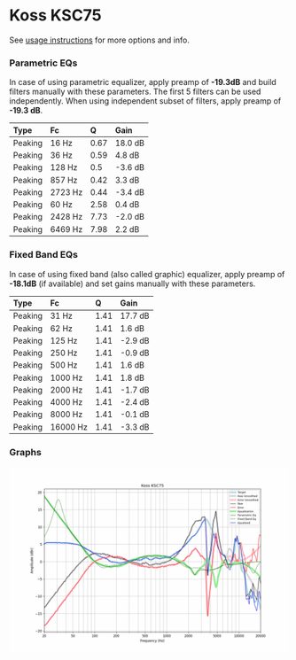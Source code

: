 # Koss KSC75
See [usage instructions](https://github.com/jaakkopasanen/AutoEq#usage) for more options and info.

### Parametric EQs
In case of using parametric equalizer, apply preamp of **-19.3dB** and build filters manually
with these parameters. The first 5 filters can be used independently.
When using independent subset of filters, apply preamp of **-19.3 dB**.

| Type    | Fc      |    Q | Gain    |
|:--------|:--------|:-----|:--------|
| Peaking | 16 Hz   | 0.67 | 18.0 dB |
| Peaking | 36 Hz   | 0.59 | 4.8 dB  |
| Peaking | 128 Hz  | 0.5  | -3.6 dB |
| Peaking | 857 Hz  | 0.42 | 3.3 dB  |
| Peaking | 2723 Hz | 0.44 | -3.4 dB |
| Peaking | 60 Hz   | 2.58 | 0.4 dB  |
| Peaking | 2428 Hz | 7.73 | -2.0 dB |
| Peaking | 6469 Hz | 7.98 | 2.2 dB  |

### Fixed Band EQs
In case of using fixed band (also called graphic) equalizer, apply preamp of **-18.1dB**
(if available) and set gains manually with these parameters.

| Type    | Fc       |    Q | Gain    |
|:--------|:---------|:-----|:--------|
| Peaking | 31 Hz    | 1.41 | 17.7 dB |
| Peaking | 62 Hz    | 1.41 | 1.6 dB  |
| Peaking | 125 Hz   | 1.41 | -2.9 dB |
| Peaking | 250 Hz   | 1.41 | -0.9 dB |
| Peaking | 500 Hz   | 1.41 | 1.6 dB  |
| Peaking | 1000 Hz  | 1.41 | 1.8 dB  |
| Peaking | 2000 Hz  | 1.41 | -1.7 dB |
| Peaking | 4000 Hz  | 1.41 | -2.4 dB |
| Peaking | 8000 Hz  | 1.41 | -0.1 dB |
| Peaking | 16000 Hz | 1.41 | -3.3 dB |

### Graphs
![](./Koss%20KSC75.png)